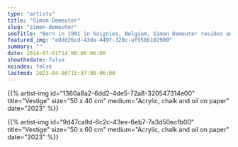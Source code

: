 ```yaml
---
type: "artists"
title: "Simon Demeuter"
slug: "simon-demeuter"
seoTitle: "Born in 1991 in Soignies, Belgium, Simon Demeuter resides and practices his artistic activity in Brussels. His pictorial approach is guided by a bold desire for the simplification of forms, giving his creations a pictorial freshness and striking spontaneity. Color plays a central role in Demeuter's artistic expression, serving as an essential tool to evoke emotions, impressions, sensations, moods, and physical or mental states. The artist's sources of inspiration draw from childhood memories as well as travels and encounters. His imagery transports one towards both internal landscapes and references to popular art, impressionists, cinema, or music. An ordinary object, as arbitrary as it may seem, can be the starting point for a new series of paintings. Regarding models, they become objectified motifs like any other elements. Compositions and settings are repainted infinitely, with gestural variations in color, size, and imperfections. In doing so, Simon seeks to unearth the trace of an emotion in the simplest and most stripped-down manner possible. He has had solo exhibitions at The Cabin, Los Angeles (USA, 2019) and Sorry We’re Closed, Brussels (Belgium, 2019). Demeuter has participated in group exhibitions at Frac Champagne-Ardenne, Reims (France, 2021); Can Marqués, Palma (Spain, 2021); Gilles Drouault Galerie Des Multiples, Paris (France, 2020) and Generation Brussels, curated by Evelyn Simons (Brussels, 2020)."
featured_img: "e8dd26cd-43da-449f-320c-af950b102900"
summary: ""
date: 2014-07-01T14:00:00-06:00
showthedate: false
noindex: false
lastmod: 2023-04-06T15:37:00-06:00
---
```


{{% artist-img id="1360a8a2-6dd2-4de5-72a8-320547314e00" title="Vestige" size="50 x 40 cm" medium="Acrylic, chalk and oil on paper" date="2023" %}}

{{% artist-img id="9d47ca9d-6c2c-43ee-6eb7-7a3d50ecfb00" title="Vestige" size="50 x 60 cm" medium="Acrylic, chalk and oil on paper" date="2023" %}}
